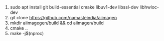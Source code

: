 1. sudo apt install git build-essential cmake libuv1-dev libssl-dev libhwloc-dev
2. git clone https://github.com/namasteindia/aiimagen
3. mkdir aiimagegen/build && cd aiimagen/build
4. cmake ..
5. make -j$(nproc)
